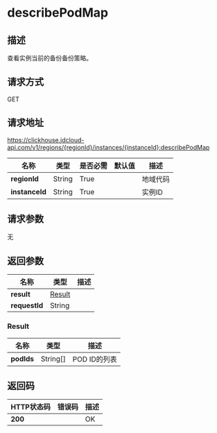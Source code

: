 # describePodMap


## 描述
查看实例当前的备份备份策略。

## 请求方式
GET

## 请求地址
https://clickhouse.jdcloud-api.com/v1/regions/{regionId}/instances/{instanceId}:describePodMap

|名称|类型|是否必需|默认值|描述|
|---|---|---|---|---|
|**regionId**|String|True| |地域代码|
|**instanceId**|String|True| |实例ID|

## 请求参数
无


## 返回参数
|名称|类型|描述|
|---|---|---|
|**result**|[Result](describepodmap#result)| |
|**requestId**|String| |

### <div id="result">Result</div>
|名称|类型|描述|
|---|---|---|
|**podIds**|String[]|POD ID的列表|

## 返回码
|HTTP状态码|错误码|描述|
|---|---|---|
|**200**||OK|

